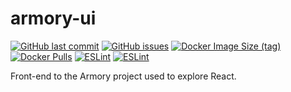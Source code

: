 # armory-ui

[![GitHub last commit](https://img.shields.io/github/last-commit/scartech/armory-ui)](https://github.com/scartech/armory-ui/commits/main)
[![GitHub issues](https://img.shields.io/github/issues-raw/scartech/armory-ui)](https://github.com/scartech/armory-ui/issues)
[![Docker Image Size (tag)](https://img.shields.io/docker/image-size/scartech70/armory-ui/latest)](https://hub.docker.com/r/scartech70/armory-ui)
[![Docker Pulls](https://img.shields.io/docker/pulls/scartech70/armory-ui)](https://hub.docker.com/r/scartech70/armory-ui)
[![ESLint](https://github.com/scartech/armory-ui/actions/workflows/lint.yml/badge.svg)](https://github.com/scartech/armory-ui/actions)
[![ESLint](https://github.com/scartech/armory-ui/actions/workflows/lint.yml/badge.svg)](https://github.com/scartech/armory-ui/actions)


Front-end to the Armory project used to explore React.
